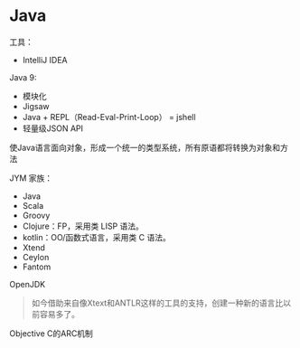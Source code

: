 # Java


工具：

* IntelliJ IDEA

Java 9:

* 模块化
* Jigsaw
* Java + REPL（Read-Eval-Print-Loop） = jshell
* 轻量级JSON API

使Java语言面向对象，形成一个统一的类型系统，所有原语都将转换为对象和方法

JYM 家族：

* Java
* Scala
* Groovy
* Clojure：FP，采用类 LISP 语法。
* kotlin：OO/函数式语言，采用类 C 语法。
* Xtend
* Ceylon
* Fantom

OpenJDK

> 如今借助来自像Xtext和ANTLR这样的工具的支持，创建一种新的语言比以前容易多了。

Objective C的ARC机制